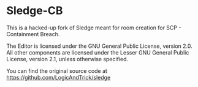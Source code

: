 Sledge-CB
======

This is a hacked-up fork of Sledge meant for room creation for SCP - Containment Breach.

The Editor is licensed under the GNU General Public License, version 2.0. All other components are licensed under the Lesser GNU General Public License, version 2.1, unless otherwise specified.

You can find the original source code at https://github.com/LogicAndTrick/sledge
